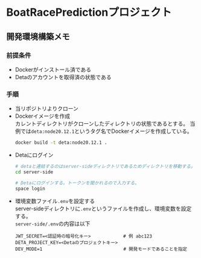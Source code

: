 # BoatRacePredictionプロジェクト  

## 開発環境構築メモ  
### 前提条件  
- Dockerがインストール済である  
- Detaのアカウントを取得済の状態である  
### 手順  
- 当リポジトリよりクローン  
- Dockerイメージを作成   
    カレントディレクトリがクローンしたディレクトリの状態であるとする。
    当例では`deta:node20.12.1`というタグ名でDockerイメージを作成している。  
    ```bash
    docker build -t deta:node20.12.1 .
    ```
- Detaにログイン  
    ```bash
    # detaと連結するのはserver-sideディレクトリであるためディレクトリを移動する。  
    cd server-side

    # Detaにログインする。トークンを聞かれるので入力する。  
    space login
    ```
- 環境変数ファイル`.env`を設定する   
    server-sideディレクトリに`.env`というファイルを作成し、環境変数を設定する。  
    `server-side/.env`の内容は以下  
    ```:.env
    JWT_SECRET=<認証時の暗号化キー>            # 例 abc123
    DETA_PROJECT_KEY=<Detaのプロジェクトキー>  
    DEV_MODE=1                              # 開発モードであることを指定
    ```
